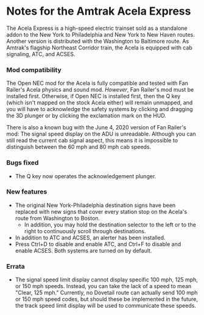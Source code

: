 # Notes for the Amtrak Acela Express

The Acela Express is a high-speed electric trainset sold as a standalone addon to the New York to Philadelphia and New York to New Haven routes. Another version is distributed with the Washington to Baltimore route. As Amtrak's flagship Northeast Corridor train, the Acela is equipped with cab signaling, ATC, and ACSES.

### Mod compatibility

The Open NEC mod for the Acela is fully compatible and tested with Fan Railer's Acela physics and sound mod. *However*, Fan Railer's mod must be installed first. Otherwise, if Open NEC is installed first, then the Q key (which isn't mapped on the stock Acela either) will remain unmapped, and you will have to acknowledge the safety systems by clicking and dragging the 3D plunger or by clicking the exclamation mark on the HUD.

There is also a known bug with the June 4, 2020 version of Fan Railer's mod: The signal speed display on the ADU is unreadable. Although you can still read the current cab signal aspect, this means it is impossible to distinguish between the 60 mph and 80 mph cab speeds.

### Bugs fixed

- The Q key now operates the acknowledgement plunger.

### New features

- The original New York-Philadelphia destination signs have been replaced with new signs that cover every station stop on the Acela's route from Washington to Boston.
    - In addition, you may hold the destination selector to the left or to the right to continuously scroll through destinations.
- In addition to ATC and ACSES, an alerter has been installed.
- Press Ctrl+D to disable and enable ATC, and Ctrl+F to disable and enable ACSES. Both systems are turned on by default.

### Errata

- The signal speed limit display cannot display specific 100 mph, 125 mph, or 150 mph speeds. Instead, you can take the lack of a speed to mean "Clear, 125 mph." Currently, no Dovetail route can actually send 100 mph or 150 mph speed codes, but should these be implemented in the future, the track speed limit display will be used to communicate these speeds.